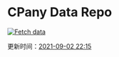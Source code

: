 # CPany Data Repo

[![Fetch data](https://github.com/yjl9903/CPany/actions/workflows/fetch.yml/badge.svg)](https://github.com/yjl9903/CPany/actions/workflows/fetch.yml)

<!-- START_SECTION: update_time -->
更新时间：[2021-09-02 22:15](https://www.timeanddate.com/worldclock/fixedtime.html?msg=Fetch+data&iso=20210902T221517&p1=237)
<!-- END_SECTION: update_time -->
